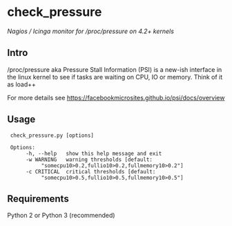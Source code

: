 # check_pressure

*Nagios / Icinga monitor for /proc/pressure on 4.2+ kernels*

## Intro

/proc/pressure aka Pressure Stall Information (PSI) is a new-ish interface in the linux kernel to see if tasks are waiting on CPU, IO or memory. Think of it as load++

For more details see https://facebookmicrosites.github.io/psi/docs/overview

## Usage

     check_pressure.py [options]
           
     Options:
          -h, --help   show this help message and exit
          -w WARNING   warning thresholds [default:
               "somecpu10>0.2,fullio10>0.2,fullmemory10>0.2"]
          -c CRITICAL  critical thresholds [default:
               "somecpu10>0.5,fullio10>0.5,fullmemory10>0.5"]


## Requirements

Python 2 or Python 3 (recommended)
